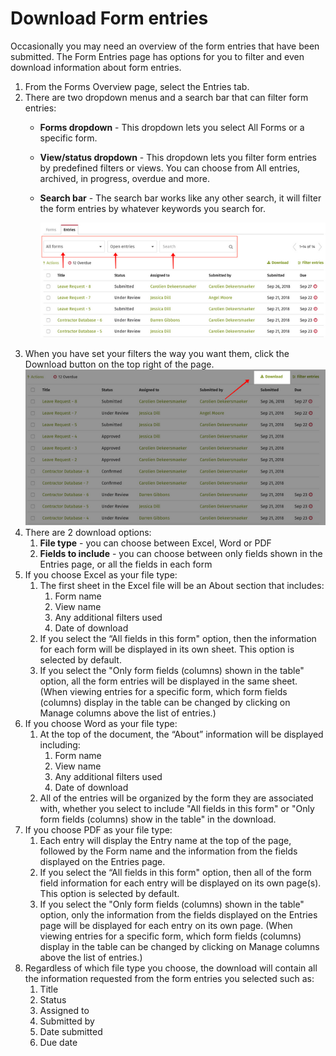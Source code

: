 # Download Form entries

Occasionally you may need an overview of the form entries that have been submitted. The Form Entries page has options for you to filter and even download information about form entries.

1. From the Forms Overview page, select the Entries tab.
2. There are two dropdown menus and a search bar that can filter form entries:
   * **Forms dropdown** - This dropdown lets you select All Forms or a specific form.
   * **View/status dropdown** - This dropdown lets you filter form entries by predefined filters or views. You can choose from All entries, archived, in progress, overdue and more.
   * **Search bar** - The search bar works like any other search, it will filter the form entries by whatever keywords you search for.

     ![](../../../.gitbook/assets/download-entries_1.png)
3. When you have set your filters the way you want them, click the Download button on the top right of the page.  ![](../../../.gitbook/assets/download-entries_2.png) 
4. There are 2 download options:
   1. **File type** - you can choose between Excel, Word or PDF
   2. **Fields to include** - you can choose between only fields shown in the Entries page, or all the fields in each form
5. If you choose Excel as your file type:
   1. The first sheet in the Excel file will be an About section that includes:
      1. Form name
      2. View name
      3. Any additional filters used
      4. Date of download
   2. If you select the “All fields in this form" option, then the information for each form will be displayed in its own sheet. This option is selected by default.
   3. If you select the "Only form fields \(columns\) shown in the table" option, all the form entries will be displayed in the same sheet. \(When viewing entries for a specific form, which form fields \(columns\) display in the table can be changed by clicking on Manage columns above the list of entries.\)
6. If you choose Word as your file type:
   1. At the top of the document, the “About” information will be displayed including:
      1. Form name
      2. View name
      3. Any additional filters used
      4. Date of download
   2. All of the entries will be organized by the form they are associated with, whether you select to include "All fields in this form" or "Only form fields \(columns\) show in the table" in the download.
7. If you choose PDF as your file type:
   1. Each entry will display the Entry name at the top of the page, followed by the Form name and the information from the fields displayed on the Entries page.
   2. If you select the “All fields in this form" option, then all of the form field information for each entry will be displayed on its own page\(s\). This option is selected by default.
   3. If you select the "Only form fields \(columns\) shown in the table" option, only the information from the fields displayed on the Entries page will be displayed for each entry on its own page. \(When viewing entries for a specific form, which form fields \(columns\) display in the table can be changed by clicking on Manage columns above the list of entries.\)
8. Regardless of which file type you choose, the download will contain all the information requested from the form entries you selected such as:
   1. Title
   2. Status
   3. Assigned to
   4. Submitted by
   5. Date submitted
   6. Due date

